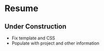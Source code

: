 <!--
.. title: Resume
.. slug: resume
.. date: 2019-04-07 00:11:48 UTC-04:00
.. tags: 
.. category: 
.. link: 
.. description: 
.. type: text
.. status: private
-->

# Resume
## Under Construction
* Fix template and CSS
* Populate with project and other information